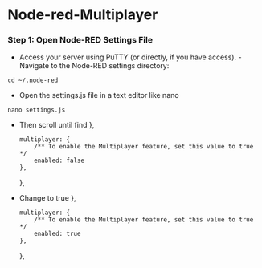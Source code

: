 # Node-red-Multiplayer
### Step 1: Open Node-RED Settings File
  - Access your server using PuTTY (or directly, if you have access).
  -Navigate to the Node-RED settings directory:
  ```
  cd ~/.node-red
  ```
  - Open the settings.js file in a text editor like nano
  ```
  nano settings.js
  ```
  - Then scroll until find
            },

        multiplayer: {
            /** To enable the Multiplayer feature, set this value to true */
            enabled: false
        },
    },
  - Change to true
            },

        multiplayer: {
            /** To enable the Multiplayer feature, set this value to true */
            enabled: true
        },
    },
